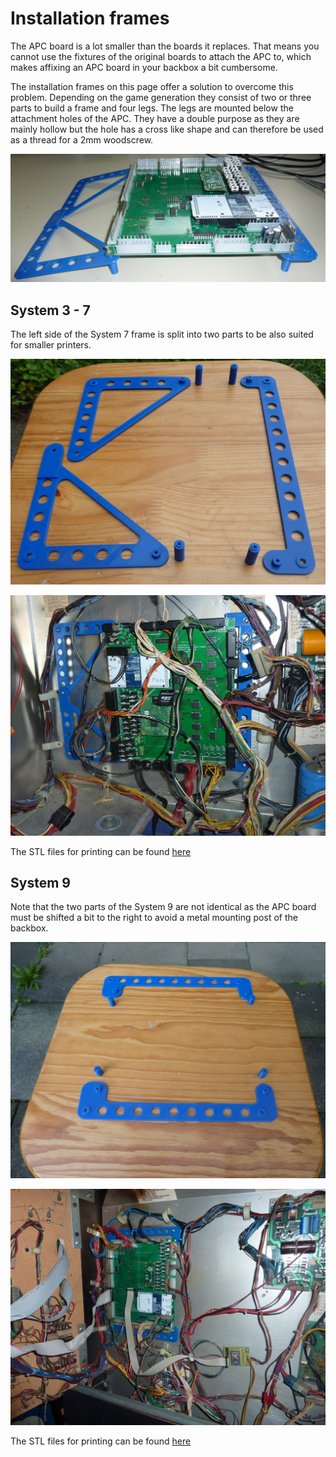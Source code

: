 # Installation frames

The APC board is a lot smaller than the boards it replaces. That means you cannot use the fixtures of the original boards to attach the APC to, which makes affixing an APC board in your backbox a bit cumbersome.

The installation frames on this page offer a solution to overcome this problem. Depending on the game generation they consist of two or three parts to build a frame and four legs. The legs are mounted below the attachment holes of the APC. They have a double purpose as they are mainly hollow but the hole has a cross like shape and can therefore be used as a thread for a 2mm woodscrew.

![SD slot](https://github.com/AmokSolderer/APC/blob/V01.00/DOC/PICS/FrameExample.JPG)

## System 3 - 7

The left side of the System 7 frame is split into two parts to be also suited for smaller printers.

![SD slot](https://github.com/AmokSolderer/APC/blob/V01.00/DOC/PICS/FrameSys7.JPG)

![SD slot](https://github.com/AmokSolderer/APC/blob/V01.00/DOC/PICS/FrameSys7_2.jpg)

The STL files for printing can be found [here](https://github.com/AmokSolderer/APC/blob/V01.00/DOC/Hardware/InstallationFrames/System7_stl.zip)

## System 9

Note that the two parts of the System 9 are not identical as the APC board must be shifted a bit to the right to avoid a metal mounting post of the backbox.

![SD slot](https://github.com/AmokSolderer/APC/blob/V01.00/DOC/PICS/FrameSys9.JPG)

![SD slot](https://github.com/AmokSolderer/APC/blob/V01.00/DOC/PICS/CometLED.jpg)

The STL files for printing can be found [here](https://github.com/AmokSolderer/APC/blob/V01.00/DOC/Hardware/InstallationFrames/System9_stl.zip)

